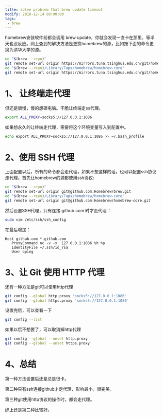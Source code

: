 ```yaml
---
title: solve problem that brew update timeout
modify: 2018-12-14 08:00:00
tags: 
 - brew
---
```


homebrew安装软件前都会调用 brew update，你就会发现一直卡在那里，等半天也没反应。网上查到的解决方法是更换homebrew的源，比如按下面的命令更换为清华大学的源。

<!-- more -->

```bash
cd "$(brew --repo)"
git remote set-url origin https://mirrors.tuna.tsinghua.edu.cn/git/homebrew/brew.git
cd "$(brew --repo)/Library/Taps/homebrew/homebrew-core"
git remote set-url origin https://mirrors.tuna.tsinghua.edu.cn/git/homebrew/homebrew-core.git
```

# 1、 让终端走代理

但还是很慢，慢的想砸电脑。干脆让终端走ss代理。

```bash
export ALL_PROXY=socks5://127.0.0.1:1086
```

如果想永久的让终端走代理，需要将这个环境变量写入到配置中。

```bash
echo export ALL_PROXY=socks5://127.0.0.1:1086 >> ~/.bash_profile
```

# 2、使用 SSH 代理

上面配置以后，所有的命令都会走代理，如果不想这样的话，也可以配置ssh协议走代理。首先让homebrew的源都使用ssh协议:

```bash
cd "$(brew --repo)"
git remote set-url origin git@github.com:Homebrew/brew.git
cd "$(brew --repo)/Library/Taps/homebrew/homebrew-core"
git remote set-url origin git@github.com:Homebrew/homebrew-core.git
```

然后设置SSH代理，只有连接 github.com 时才走代理 ：

```bash
sudo vim /etc/ssh/ssh_config
```

在最后增加：

```
Host github.com *.github.com
   ProxyCommand nc -v -x  127.0.0.1:1086 %h %p  
   IdentityFile ~/.ssh/id_rsa
   User qping
```

# 3、让 Git 使用 HTTP 代理

还有一种方法是git可以使用http代理

```bash
git config --global http.proxy 'socks5://127.0.0.1:1086'
git config --global https.proxy 'socks5://127.0.0.1:1086'
```

设置完后，可以查看一下

```bash
git config --list
```

如果以后不想要了，可以取消掉http代理

```bash
git config --global --unset http.proxy
git config --global --unset https.proxy
```

# 4、总结

第一种方法设置后还是总是很卡。

第二种只有ssh连接github才走代理，影响最小，很完美。

第三种git使用http协议的操作时，都会走代理。

综上还是第二种比较好。